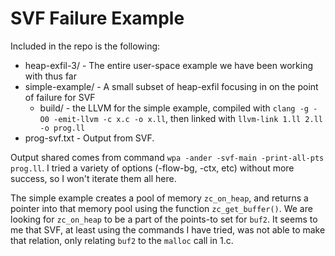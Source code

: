 # SVF Failure Example

Included in the repo is the following:
- heap-exfil-3/ - The entire user-space example we have been working with thus far
- simple-example/ - A small subset of heap-exfil focusing in on the point of failure for SVF
  - build/ - the LLVM for the simple example, compiled with `clang -g -O0 -emit-llvm -c x.c -o x.ll`, then linked with `llvm-link 1.ll 2.ll -o prog.ll`
- prog-svf.txt - Output from SVF.

Output shared comes from command `wpa -ander -svf-main -print-all-pts prog.ll`. I tried a variety of options (-flow-bg, -ctx, etc) without more success,
so I won't iterate them all here.

The simple example creates a pool of memory `zc_on_heap`, and returns a pointer into that memory pool using the function `zc_get_buffer()`. We are 
looking for `zc_on_heap` to be a part of the points-to set for `buf2`. It seems to me that SVF, at least using the commands I have tried, was not able
to make that relation, only relating `buf2` to the `malloc` call in 1.c.
